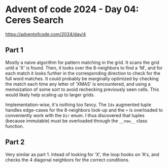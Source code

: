 # Advent of code 2024 - Day 04: Ceres Search

https://adventofcode.com/2024/day/4

## Part 1

Mostly a naive algorithm for pattern matching in the grid.
It scans the grid until a 'X' is found. Then, it looks over the 8-neighbors to find a 'M', and for each match it looks further in the corresponding direction to check for the full word matches.
It could probably be marginally optimized by checking the match each time any letter of 'XMAS' is encountered, and using a memoization of some sort to avoid rechecking previously seen cells.
This would likely help scaling up to larger grids.

Implementation-wise, it's nothing too fancy. The `Idx` augmented tuple handles edge-cases for the 8-neighbors look-up and the `+` is overloaded to conveniently work with the `Dir` enum.
I thus discovered that tuples (because immutable) must be overloaded through the `__new__` class function.

## Part 2

Very similar as part 1.
Intead of looking for 'X', the loop hooks on 'A's, and checks the 4 diagonal neighbors for the correct conditions.
